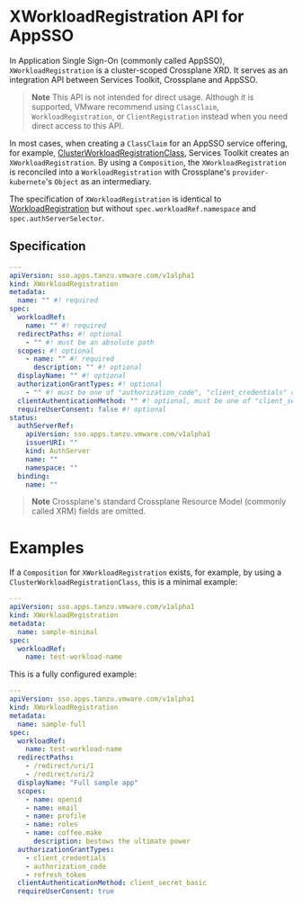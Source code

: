 # XWorkloadRegistration API for AppSSO

In Application Single Sign-On (commonly called AppSSO), `XWorkloadRegistration` 
is a cluster-scoped Crossplane XRD. It serves as an integration API between 
Services Toolkit, Crossplane and AppSSO.

> **Note** This API is not intended for direct usage. Although it is supported, 
> VMware recommend using `ClassClaim`, `WorkloadRegistration`, or `ClientRegistration` 
> instead when you need direct access to this API.

In most cases, when creating a `ClassClaim` for an AppSSO service offering, 
for example, [ClusterWorkloadRegistrationClass](clusterworkloadregistrationclass.hbs.md), 
Services Toolkit creates an `XWorkloadRegistration`. By using a `Composition`, 
the `XWorkloadRegistration` is reconciled into a
`WorkloadRegistration` with Crossplane's `provider-kubernete`'s `Object` as
an intermediary.

The specification of `XWorkloadRegistration` is identical to
[WorkloadRegistration](workloadregistration.hbs.md) but without 
`spec.workloadRef.namespace` and `spec.authServerSelector`.

## <a id="spec"></a> Specification

```yaml
---
apiVersion: sso.apps.tanzu.vmware.com/v1alpha1
kind: XWorkloadRegistration
metadata:
  name: "" #! required
spec:
  workloadRef:
    name: "" #! required
  redirectPaths: #! optional
    - "" #! must be an absolute path
  scopes: #! optional
    - name: "" #! required
      description: "" #! optional
  displayName: "" #! optional
  authorizationGrantTypes: #! optional
    - "" #! must be one of "authorization_code", "client_credentials" or "refresh_token"
  clientAuthenticationMethod: "" #! optional, must be one of "client_secret_post", "client_secret_basic" or "none"
  requireUserConsent: false #! optional
status:
  authServerRef:
    apiVersion: sso.apps.tanzu.vmware.com/v1alpha1
    issuerURI: ""
    kind: AuthServer
    name: ""
    namespace: ""
  binding:
    name: ""
```

> **Note** Crossplane's standard Crossplane Resource Model (commonly called XRM) 
> fields are omitted.

# <a id="example"></a> Examples

If a `Composition` for `XWorkloadRegistration` exists, for example, 
by using a `ClusterWorkloadRegistrationClass`, this is a minimal example:

```yaml
---
apiVersion: sso.apps.tanzu.vmware.com/v1alpha1
kind: XWorkloadRegistration
metadata:
  name: sample-minimal
spec:
  workloadRef:
    name: test-workload-name
```

This is a fully configured example:

```yaml
---
apiVersion: sso.apps.tanzu.vmware.com/v1alpha1
kind: XWorkloadRegistration
metadata:
  name: sample-full
spec:
  workloadRef:
    name: test-workload-name
  redirectPaths:
    - /redirect/uri/1
    - /redirect/uri/2
  displayName: "Full sample app"
  scopes:
    - name: openid
    - name: email
    - name: profile
    - name: roles
    - name: coffee.make
      description: bestows the ultimate power
  authorizationGrantTypes:
    - client_credentials
    - authorization_code
    - refresh_token
  clientAuthenticationMethod: client_secret_basic
  requireUserConsent: true
```
